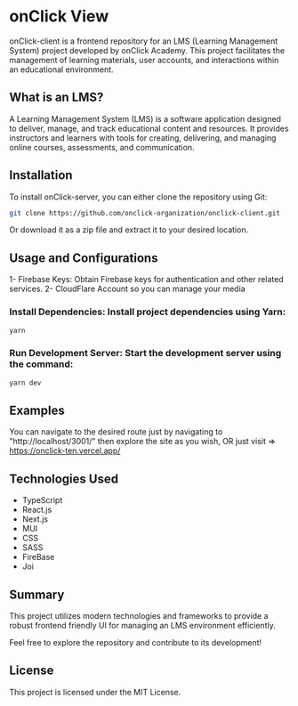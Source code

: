 # onClick View

onClick-client is a frontend repository for an LMS (Learning Management System) project developed by onClick Academy. This project facilitates the management of learning materials, user accounts, and interactions within an educational environment.

## What is an LMS?

A Learning Management System (LMS) is a software application designed to deliver, manage, and track educational content and resources. It provides instructors and learners with tools for creating, delivering, and managing online courses, assessments, and communication.

## Installation

To install onClick-server, you can either clone the repository using Git:

```bash
git clone https://github.com/onclick-organization/onclick-client.git
```

Or download it as a zip file and extract it to your desired location.

## Usage and Configurations

1- Firebase Keys: Obtain Firebase keys for authentication and other related services.
2- CloudFlare Account so you can manage your media

### Install Dependencies: Install project dependencies using Yarn:

```bash
yarn
```

### Run Development Server: Start the development server using the command:

```bash
yarn dev
```

## Examples

You can navigate to the desired route just by navigating to "http://localhost/3001/" then explore the site as you wish, OR just visit => https://onclick-ten.vercel.app/

## Technologies Used

- TypeScript
- React.js
- Next.js
- MUI
- CSS
- SASS
- FireBase
- Joi

## Summary

This project utilizes modern technologies and frameworks to provide a robust frontend friendly UI for managing an LMS environment efficiently.

Feel free to explore the repository and contribute to its development!

## License

This project is licensed under the MIT License.
